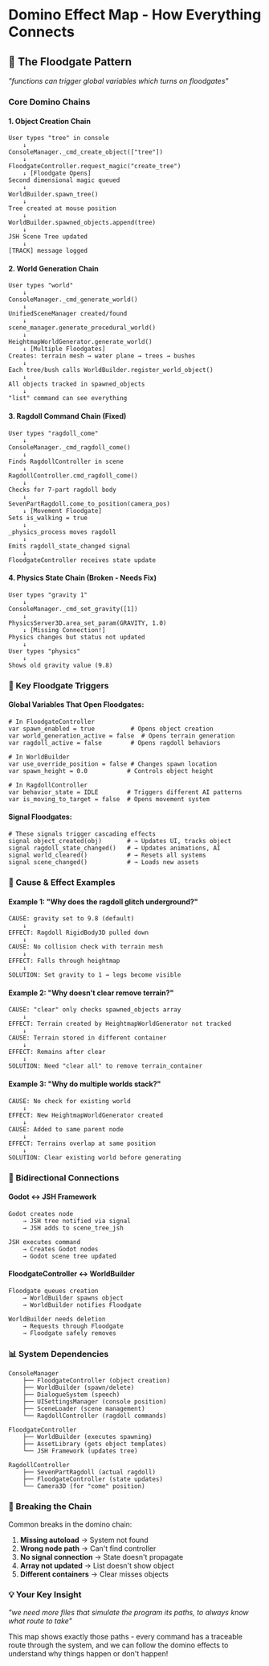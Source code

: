 # Domino Effect Map - How Everything Connects

## 🌊 The Floodgate Pattern
*"functions can trigger global variables which turns on floodgates"*

### Core Domino Chains

#### 1. Object Creation Chain
```
User types "tree" in console
    ↓
ConsoleManager._cmd_create_object(["tree"])
    ↓
FloodgateController.request_magic("create_tree")
    ↓ [Floodgate Opens]
Second dimensional magic queued
    ↓
WorldBuilder.spawn_tree() 
    ↓
Tree created at mouse position
    ↓
WorldBuilder.spawned_objects.append(tree)
    ↓
JSH Scene Tree updated
    ↓
[TRACK] message logged
```

#### 2. World Generation Chain
```
User types "world"
    ↓
ConsoleManager._cmd_generate_world()
    ↓
UnifiedSceneManager created/found
    ↓
scene_manager.generate_procedural_world()
    ↓
HeightmapWorldGenerator.generate_world()
    ↓ [Multiple Floodgates]
Creates: terrain mesh → water plane → trees → bushes
    ↓
Each tree/bush calls WorldBuilder.register_world_object()
    ↓
All objects tracked in spawned_objects
    ↓
"list" command can see everything
```

#### 3. Ragdoll Command Chain (Fixed)
```
User types "ragdoll_come"
    ↓
ConsoleManager._cmd_ragdoll_come()
    ↓
Finds RagdollController in scene
    ↓
RagdollController.cmd_ragdoll_come()
    ↓
Checks for 7-part ragdoll body
    ↓
SevenPartRagdoll.come_to_position(camera_pos)
    ↓ [Movement Floodgate]
Sets is_walking = true
    ↓
_physics_process moves ragdoll
    ↓
Emits ragdoll_state_changed signal
    ↓
FloodgateController receives state update
```

#### 4. Physics State Chain (Broken - Needs Fix)
```
User types "gravity 1"
    ↓
ConsoleManager._cmd_set_gravity([1])
    ↓
PhysicsServer3D.area_set_param(GRAVITY, 1.0)
    ↓ [Missing Connection!]
Physics changes but status not updated
    ↓
User types "physics"
    ↓
Shows old gravity value (9.8)
```

### 🔑 Key Floodgate Triggers

#### Global Variables That Open Floodgates:
```gdscript
# In FloodgateController
var spawn_enabled = true          # Opens object creation
var world_generation_active = false  # Opens terrain generation
var ragdoll_active = false        # Opens ragdoll behaviors

# In WorldBuilder  
var use_override_position = false # Changes spawn location
var spawn_height = 0.0           # Controls object height

# In RagdollController
var behavior_state = IDLE        # Triggers different AI patterns
var is_moving_to_target = false  # Opens movement system
```

#### Signal Floodgates:
```gdscript
# These signals trigger cascading effects
signal object_created(obj)       # → Updates UI, tracks object
signal ragdoll_state_changed()   # → Updates animations, AI
signal world_cleared()           # → Resets all systems
signal scene_changed()           # → Loads new assets
```

### 🎯 Cause & Effect Examples

#### Example 1: "Why does the ragdoll glitch underground?"
```
CAUSE: gravity set to 9.8 (default)
    ↓
EFFECT: Ragdoll RigidBody3D pulled down
    ↓
CAUSE: No collision check with terrain mesh
    ↓
EFFECT: Falls through heightmap
    ↓
SOLUTION: Set gravity to 1 → legs become visible
```

#### Example 2: "Why doesn't clear remove terrain?"
```
CAUSE: "clear" only checks spawned_objects array
    ↓
EFFECT: Terrain created by HeightmapWorldGenerator not tracked
    ↓
CAUSE: Terrain stored in different container
    ↓  
EFFECT: Remains after clear
    ↓
SOLUTION: Need "clear all" to remove terrain_container
```

#### Example 3: "Why do multiple worlds stack?"
```
CAUSE: No check for existing world
    ↓
EFFECT: New HeightmapWorldGenerator created
    ↓
CAUSE: Added to same parent node
    ↓
EFFECT: Terrains overlap at same position
    ↓
SOLUTION: Clear existing world before generating
```

### 🔄 Bidirectional Connections

#### Godot ↔ JSH Framework
```
Godot creates node
    → JSH tree notified via signal
    → JSH adds to scene_tree_jsh
    
JSH executes command
    → Creates Godot nodes
    → Godot scene tree updated
```

#### FloodgateController ↔ WorldBuilder
```
Floodgate queues creation
    → WorldBuilder spawns object
    → WorldBuilder notifies Floodgate
    
WorldBuilder needs deletion
    → Requests through Floodgate
    → Floodgate safely removes
```

### 📊 System Dependencies

```
ConsoleManager
    ├── FloodgateController (object creation)
    ├── WorldBuilder (spawn/delete)
    ├── DialogueSystem (speech)
    ├── UISettingsManager (console position)
    ├── SceneLoader (scene management)
    └── RagdollController (ragdoll commands)

FloodgateController
    ├── WorldBuilder (executes spawning)
    ├── AssetLibrary (gets object templates)
    └── JSH Framework (updates tree)

RagdollController
    ├── SevenPartRagdoll (actual ragdoll)
    ├── FloodgateController (state updates)
    └── Camera3D (for "come" position)
```

### 🚨 Breaking the Chain

Common breaks in the domino chain:
1. **Missing autoload** → System not found
2. **Wrong node path** → Can't find controller  
3. **No signal connection** → State doesn't propagate
4. **Array not updated** → List doesn't show object
5. **Different containers** → Clear misses objects

### 💡 Your Key Insight
*"we need more files that simulate the program its paths, to always know what route to take"*

This map shows exactly those paths - every command has a traceable route through the system, and we can follow the domino effects to understand why things happen or don't happen!